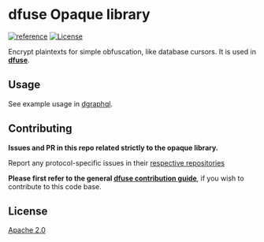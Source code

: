 # dfuse Opaque library

[![reference](https://img.shields.io/badge/godoc-reference-5272B4.svg?style=flat-square)](https://pkg.go.dev/github.com/dfuse-io/opaque)
[![License](https://img.shields.io/badge/License-Apache%202.0-blue.svg)](https://opensource.org/licenses/Apache-2.0)

Encrypt plaintexts for simple obfuscation, like database cursors.
It is used in **[dfuse](https://github.com/dfuse-io/dfuse)**.

## Usage

See example usage in [dgraphql](https://github.com/dfuse-io/dgraphql).

## Contributing

**Issues and PR in this repo related strictly to the opaque library.**

Report any protocol-specific issues in their
[respective repositories](https://github.com/dfuse-io/dfuse#protocols)

**Please first refer to the general
[dfuse contribution guide](https://github.com/dfuse-io/dfuse/blob/master/CONTRIBUTING.md)**,
if you wish to contribute to this code base.


## License

[Apache 2.0](LICENSE)
